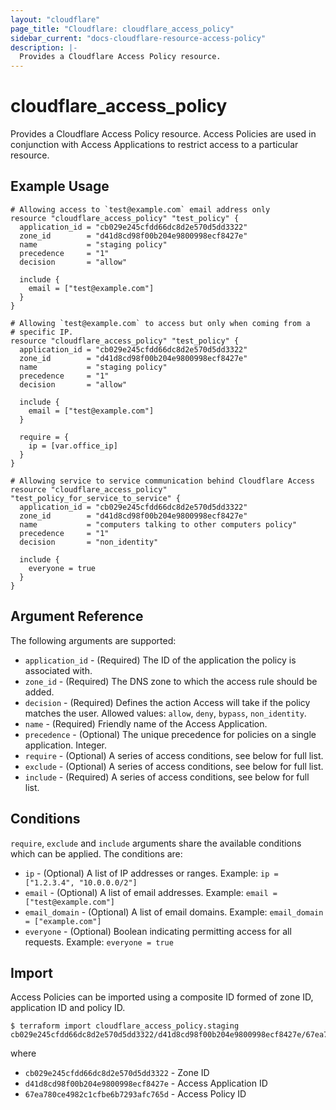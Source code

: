 ```yaml
---
layout: "cloudflare"
page_title: "Cloudflare: cloudflare_access_policy"
sidebar_current: "docs-cloudflare-resource-access-policy"
description: |-
  Provides a Cloudflare Access Policy resource.
---
```


# cloudflare_access_policy

Provides a Cloudflare Access Policy resource. Access Policies are used
in conjunction with Access Applications to restrict access to a
particular resource.

## Example Usage

```hcl
# Allowing access to `test@example.com` email address only
resource "cloudflare_access_policy" "test_policy" {
  application_id = "cb029e245cfdd66dc8d2e570d5dd3322"
  zone_id        = "d41d8cd98f00b204e9800998ecf8427e"
  name           = "staging policy"
  precedence     = "1"
  decision       = "allow"

  include {
    email = ["test@example.com"]
  }
}

# Allowing `test@example.com` to access but only when coming from a
# specific IP.
resource "cloudflare_access_policy" "test_policy" {
  application_id = "cb029e245cfdd66dc8d2e570d5dd3322"
  zone_id        = "d41d8cd98f00b204e9800998ecf8427e"
  name           = "staging policy"
  precedence     = "1"
  decision       = "allow"

  include {
    email = ["test@example.com"]
  }

  require = {
    ip = [var.office_ip]
  }
}

# Allowing service to service communication behind Cloudflare Access
resource "cloudflare_access_policy" "test_policy_for_service_to_service" {
  application_id = "cb029e245cfdd66dc8d2e570d5dd3322"
  zone_id        = "d41d8cd98f00b204e9800998ecf8427e"
  name           = "computers talking to other computers policy"
  precedence     = "1"
  decision       = "non_identity"

  include {
    everyone = true
  }
}
```

## Argument Reference

The following arguments are supported:

* `application_id` - (Required) The ID of the application the policy is
  associated with.
* `zone_id` - (Required) The DNS zone to which the access rule should be
  added.
* `decision` - (Required) Defines the action Access will take if the policy matches the user.
  Allowed values: `allow`, `deny`, `bypass`, `non_identity`.
* `name` - (Required) Friendly name of the Access Application.
* `precedence` - (Optional) The unique precedence for policies on a single application. Integer.
* `require` - (Optional) A series of access conditions, see below for
  full list.
* `exclude` - (Optional) A series of access conditions, see below for
  full list.
* `include` - (Required) A series of access conditions, see below for
  full list.

## Conditions

`require`, `exclude` and `include` arguments share the available
conditions which can be applied. The conditions are:

* `ip` - (Optional) A list of IP addresses or ranges. Example:
  `ip = ["1.2.3.4", "10.0.0.0/2"]`
* `email` - (Optional) A list of email addresses. Example:
  `email = ["test@example.com"]`
* `email_domain` - (Optional) A list of email domains. Example:
  `email_domain = ["example.com"]`
* `everyone` - (Optional) Boolean indicating permitting access for all
  requests. Example: `everyone = true`


## Import

Access Policies can be imported using a composite ID formed of zone
ID, application ID and policy ID.

```
$ terraform import cloudflare_access_policy.staging cb029e245cfdd66dc8d2e570d5dd3322/d41d8cd98f00b204e9800998ecf8427e/67ea780ce4982c1cfbe6b7293afc765d
```

where

* `cb029e245cfdd66dc8d2e570d5dd3322` - Zone ID
* `d41d8cd98f00b204e9800998ecf8427e` - Access Application ID
* `67ea780ce4982c1cfbe6b7293afc765d` - Access Policy ID
